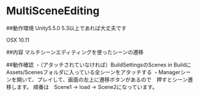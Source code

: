 # MultiSceneEditing

##動作環境
Unity5.5.0  5.3以上であれば大丈夫です

OSX 10.11

##内容
マルチシーンエディティングを使ったシーンの遷移

##動作確認
・（アタッチされていなければ）BuildSettingsのScenes in BuildにAssets/Scenesフォルダに入っている全シーンをアタッチする
・Managerシーンを開いて、プレイして、画面の左上に遷移ボタンがあるので　押すとシーン遷移します。
順番は　Scene1 -> load -> Scene2になっています。

